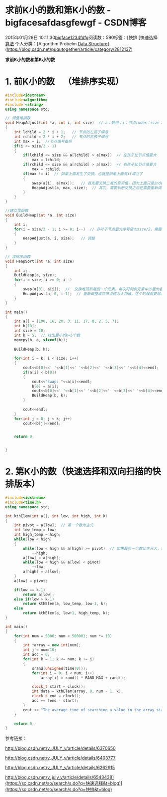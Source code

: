 # 求前K小的数和第K小的数 - bigfacesafdasgfewgf - CSDN博客





2015年01月28日 10:11:30[bigface1234fdfg](https://me.csdn.net/puqutogether)阅读数：590标签：[快排																[快速选择																[算法](https://so.csdn.net/so/search/s.do?q=算法&t=blog)
个人分类：[Algorithm Probelm																[Data Structure](https://blog.csdn.net/puqutogether/article/category/2595131)](https://blog.csdn.net/puqutogether/article/category/2812137)





**求前K小的数和第K小的数**

# 1. 前K小的数    （堆排序实现）



```cpp
#include<iostream>
#include<algorithm>
#include <string>
using namespace std; 

// 调整堆函数
void HeapAdjust(int *a, int i, int size)  // a：数组；i：节点index；size：树的规模
{
	int lchild = 2 * i + 1;   // 节点的左孩子编号
	int rchild = 2 * i + 2;   // 节点的右孩子编号
	int max = i;  //节点编号备份
	if(i <= size/2 - 1)
	{
		if(lchild <= size && a[lchild] > a[max])  // 左孩子比节点值要大
			max = lchild; 
		if(rchild <= size && a[rchild] > a[max])  // 右孩子比节点值要大
			max = rchild; 
		if(max != i)  // 如果上面发生了交换，也就是如果上面有if成立了
		{
			swap(a[i], a[max]);   // 首先要交换二者的真实值，因为上面只是index的交换
			HeapAdjust(a, max, size);  // 其次，需要判断交换之后还需要重新调整吗
		}
	}
}

//建立堆函数
void BuildHeap(int *a, int size)  
{
	int i; 
	for(i = size/2 - 1; i >= 0; i--)  // 非叶子节点最大序号值为size/2，需要遍历所有的节点
	{
		HeapAdjust(a, i, size);   // 调整
	}
}

// 堆排序函数
void HeapSort(int *a, int size)
{
	int i; 
	BuildHeap(a, size); 
	for(i = size; i >= 0; i--)
	{
		swap(a[0], a[i]);  //  交换堆顶和最后一个元素，每次将剩余元素中的最大者放到最后面
		HeapAdjust(a, 0, i-1);  // 重新调整堆顶节点成为大顶堆，这个时候就要除出最后一个元素，范围是1~n-1
	}
}

int main()
{
	int a[] = {100, 16, 20, 3, 11, 17, 8, 2, 5, 7};
	int b[10]; 
	int size = 10; 
	int k = 5;  // 找出最小的k=5个数
	memcpy(b, a, sizeof(b)); 
	
	BuildHeap(b, k); 
	
	for(int i = k; i < size; i++)
	{
		cout<<b[0]<<' '<<b[1]<<' '<<b[2]<<' '<<b[3]<<' '<<b[4]<<endl; 
		if(a[i] < b[0])
		{
			cout<<"swap: "<<a[i]<<endl; 
			b[0] = a[i]; 
			cout<<b[0]<<' '<<b[1]<<' '<<b[2]<<' '<<b[3]<<' '<<b[4]<<endl; 
			BuildHeap(b, k); 
		} 
		
		cout<<endl; 
	}
	for(int j = 0; j < k; j++)
		cout<<b[j]<<endl; 


	return 0; 


}
```





# 2. 第K小的数（快速选择和双向扫描的快排版本）





```cpp
#include<iostream>
#include<time.h>
using namespace std; 

int kthElem(int a[], int low, int high, int k)
{
	int pivot = a[low];  // 第一个数为主元
	int low_temp = low; 
	int high_temp = high; 
	while(low < high)
	{
		while(low < high && a[high] >= pivot)  // 如果最后一个数比主元大，保留
			--high; 
		a[low] = a[high]; 
		while(low < high && a[low] < pivot)
			++low; 
		a[high] = a[low]; 
	}
	a[low] = pivot; 

	if(low == k-1)
		return a[low]; 
	else if(low > k-1)
		return kthElem(a, low_temp, low-1, k); 
	else 
		return kthElem(a, low+1, high_temp, k); 
}

int main()
{
	for(int num = 5000; num < 500001; num *= 10)
	{
		int *array = new int[num]; 
		int j = num/10; 
		int acc = 0; 
		for(int k = 1; k <= num; k += j)
		{
			srand(unsigned(time(0))); 
			for(int i = 0; i < num; i++)
				array[i] = rand() * RAND_MAX + rand(); 

			clock_t start = clock();  
            int data = kthElem(array, 0, num - 1, k);  
            clock_t end = clock();  
            acc += (end - start);
		}
		cout << "The average time of searching a value in the array size of " << num << " is " << acc / 10 << endl; 
	}

	return 0; 
}
```







参考链接：



http://blog.csdn.net/v_JULY_v/article/details/6370650


http://blog.csdn.net/v_JULY_v/article/details/6403777


http://blog.csdn.net/v_JULY_v/article/details/6262915


http://blog.csdn.net/v_july_v/article/details/6543438](https://so.csdn.net/so/search/s.do?q=快速选择&t=blog)](https://so.csdn.net/so/search/s.do?q=快排&t=blog)




